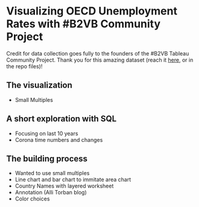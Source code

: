 # Visualizing OECD Unemployment Rates with #B2VB Community Project

Credit for data collection goes fully to the founders of the #B2VB Tableau Community Project.
Thank you for this amazing dataset (reach it [here](https://data.world/back2vizbasics/2022week-2-dates-line-charts), or in the repo files)!  

## The visualization

- Small Multiples 


## A short exploration with SQL

- Focusing on last 10 years
- Corona time numbers and changes

## The building process

- Wanted to use small multiples  
- Line chart and bar chart to immitate area chart  
- Country Names with layered worksheet  
- Annotation (Alli Torban blog)  
- Color choices
